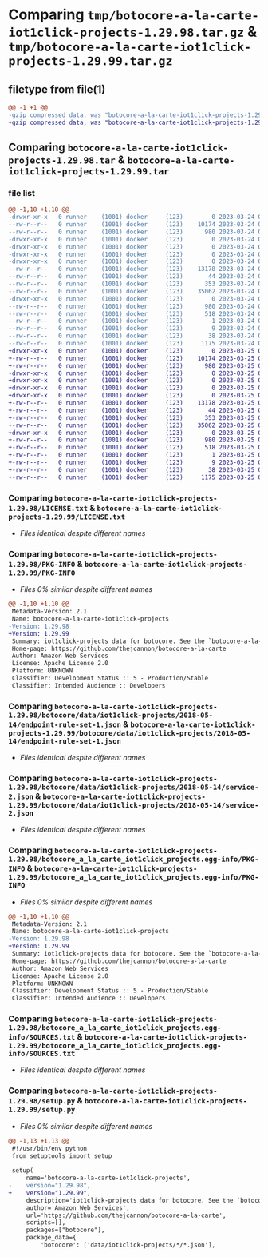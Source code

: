 # Comparing `tmp/botocore-a-la-carte-iot1click-projects-1.29.98.tar.gz` & `tmp/botocore-a-la-carte-iot1click-projects-1.29.99.tar.gz`

## filetype from file(1)

```diff
@@ -1 +1 @@
-gzip compressed data, was "botocore-a-la-carte-iot1click-projects-1.29.98.tar", last modified: Fri Mar 24 01:24:19 2023, max compression
+gzip compressed data, was "botocore-a-la-carte-iot1click-projects-1.29.99.tar", last modified: Sat Mar 25 01:22:41 2023, max compression
```

## Comparing `botocore-a-la-carte-iot1click-projects-1.29.98.tar` & `botocore-a-la-carte-iot1click-projects-1.29.99.tar`

### file list

```diff
@@ -1,18 +1,18 @@
-drwxr-xr-x   0 runner    (1001) docker     (123)        0 2023-03-24 01:24:19.817944 botocore-a-la-carte-iot1click-projects-1.29.98/
--rw-r--r--   0 runner    (1001) docker     (123)    10174 2023-03-24 01:24:19.000000 botocore-a-la-carte-iot1click-projects-1.29.98/LICENSE.txt
--rw-r--r--   0 runner    (1001) docker     (123)      980 2023-03-24 01:24:19.817944 botocore-a-la-carte-iot1click-projects-1.29.98/PKG-INFO
-drwxr-xr-x   0 runner    (1001) docker     (123)        0 2023-03-24 01:24:19.813944 botocore-a-la-carte-iot1click-projects-1.29.98/botocore/
-drwxr-xr-x   0 runner    (1001) docker     (123)        0 2023-03-24 01:24:19.813944 botocore-a-la-carte-iot1click-projects-1.29.98/botocore/data/
-drwxr-xr-x   0 runner    (1001) docker     (123)        0 2023-03-24 01:24:19.817944 botocore-a-la-carte-iot1click-projects-1.29.98/botocore/data/iot1click-projects/
-drwxr-xr-x   0 runner    (1001) docker     (123)        0 2023-03-24 01:24:19.817944 botocore-a-la-carte-iot1click-projects-1.29.98/botocore/data/iot1click-projects/2018-05-14/
--rw-r--r--   0 runner    (1001) docker     (123)    13178 2023-03-24 01:23:57.000000 botocore-a-la-carte-iot1click-projects-1.29.98/botocore/data/iot1click-projects/2018-05-14/endpoint-rule-set-1.json
--rw-r--r--   0 runner    (1001) docker     (123)       44 2023-03-24 01:23:57.000000 botocore-a-la-carte-iot1click-projects-1.29.98/botocore/data/iot1click-projects/2018-05-14/examples-1.json
--rw-r--r--   0 runner    (1001) docker     (123)      353 2023-03-24 01:23:57.000000 botocore-a-la-carte-iot1click-projects-1.29.98/botocore/data/iot1click-projects/2018-05-14/paginators-1.json
--rw-r--r--   0 runner    (1001) docker     (123)    35062 2023-03-24 01:23:57.000000 botocore-a-la-carte-iot1click-projects-1.29.98/botocore/data/iot1click-projects/2018-05-14/service-2.json
-drwxr-xr-x   0 runner    (1001) docker     (123)        0 2023-03-24 01:24:19.817944 botocore-a-la-carte-iot1click-projects-1.29.98/botocore_a_la_carte_iot1click_projects.egg-info/
--rw-r--r--   0 runner    (1001) docker     (123)      980 2023-03-24 01:24:19.000000 botocore-a-la-carte-iot1click-projects-1.29.98/botocore_a_la_carte_iot1click_projects.egg-info/PKG-INFO
--rw-r--r--   0 runner    (1001) docker     (123)      518 2023-03-24 01:24:19.000000 botocore-a-la-carte-iot1click-projects-1.29.98/botocore_a_la_carte_iot1click_projects.egg-info/SOURCES.txt
--rw-r--r--   0 runner    (1001) docker     (123)        1 2023-03-24 01:24:19.000000 botocore-a-la-carte-iot1click-projects-1.29.98/botocore_a_la_carte_iot1click_projects.egg-info/dependency_links.txt
--rw-r--r--   0 runner    (1001) docker     (123)        9 2023-03-24 01:24:19.000000 botocore-a-la-carte-iot1click-projects-1.29.98/botocore_a_la_carte_iot1click_projects.egg-info/top_level.txt
--rw-r--r--   0 runner    (1001) docker     (123)       38 2023-03-24 01:24:19.817944 botocore-a-la-carte-iot1click-projects-1.29.98/setup.cfg
--rw-r--r--   0 runner    (1001) docker     (123)     1175 2023-03-24 01:24:19.000000 botocore-a-la-carte-iot1click-projects-1.29.98/setup.py
+drwxr-xr-x   0 runner    (1001) docker     (123)        0 2023-03-25 01:22:41.619502 botocore-a-la-carte-iot1click-projects-1.29.99/
+-rw-r--r--   0 runner    (1001) docker     (123)    10174 2023-03-25 01:22:41.000000 botocore-a-la-carte-iot1click-projects-1.29.99/LICENSE.txt
+-rw-r--r--   0 runner    (1001) docker     (123)      980 2023-03-25 01:22:41.619502 botocore-a-la-carte-iot1click-projects-1.29.99/PKG-INFO
+drwxr-xr-x   0 runner    (1001) docker     (123)        0 2023-03-25 01:22:41.615502 botocore-a-la-carte-iot1click-projects-1.29.99/botocore/
+drwxr-xr-x   0 runner    (1001) docker     (123)        0 2023-03-25 01:22:41.615502 botocore-a-la-carte-iot1click-projects-1.29.99/botocore/data/
+drwxr-xr-x   0 runner    (1001) docker     (123)        0 2023-03-25 01:22:41.615502 botocore-a-la-carte-iot1click-projects-1.29.99/botocore/data/iot1click-projects/
+drwxr-xr-x   0 runner    (1001) docker     (123)        0 2023-03-25 01:22:41.619502 botocore-a-la-carte-iot1click-projects-1.29.99/botocore/data/iot1click-projects/2018-05-14/
+-rw-r--r--   0 runner    (1001) docker     (123)    13178 2023-03-25 01:22:12.000000 botocore-a-la-carte-iot1click-projects-1.29.99/botocore/data/iot1click-projects/2018-05-14/endpoint-rule-set-1.json
+-rw-r--r--   0 runner    (1001) docker     (123)       44 2023-03-25 01:22:12.000000 botocore-a-la-carte-iot1click-projects-1.29.99/botocore/data/iot1click-projects/2018-05-14/examples-1.json
+-rw-r--r--   0 runner    (1001) docker     (123)      353 2023-03-25 01:22:12.000000 botocore-a-la-carte-iot1click-projects-1.29.99/botocore/data/iot1click-projects/2018-05-14/paginators-1.json
+-rw-r--r--   0 runner    (1001) docker     (123)    35062 2023-03-25 01:22:12.000000 botocore-a-la-carte-iot1click-projects-1.29.99/botocore/data/iot1click-projects/2018-05-14/service-2.json
+drwxr-xr-x   0 runner    (1001) docker     (123)        0 2023-03-25 01:22:41.619502 botocore-a-la-carte-iot1click-projects-1.29.99/botocore_a_la_carte_iot1click_projects.egg-info/
+-rw-r--r--   0 runner    (1001) docker     (123)      980 2023-03-25 01:22:41.000000 botocore-a-la-carte-iot1click-projects-1.29.99/botocore_a_la_carte_iot1click_projects.egg-info/PKG-INFO
+-rw-r--r--   0 runner    (1001) docker     (123)      518 2023-03-25 01:22:41.000000 botocore-a-la-carte-iot1click-projects-1.29.99/botocore_a_la_carte_iot1click_projects.egg-info/SOURCES.txt
+-rw-r--r--   0 runner    (1001) docker     (123)        1 2023-03-25 01:22:41.000000 botocore-a-la-carte-iot1click-projects-1.29.99/botocore_a_la_carte_iot1click_projects.egg-info/dependency_links.txt
+-rw-r--r--   0 runner    (1001) docker     (123)        9 2023-03-25 01:22:41.000000 botocore-a-la-carte-iot1click-projects-1.29.99/botocore_a_la_carte_iot1click_projects.egg-info/top_level.txt
+-rw-r--r--   0 runner    (1001) docker     (123)       38 2023-03-25 01:22:41.619502 botocore-a-la-carte-iot1click-projects-1.29.99/setup.cfg
+-rw-r--r--   0 runner    (1001) docker     (123)     1175 2023-03-25 01:22:41.000000 botocore-a-la-carte-iot1click-projects-1.29.99/setup.py
```

### Comparing `botocore-a-la-carte-iot1click-projects-1.29.98/LICENSE.txt` & `botocore-a-la-carte-iot1click-projects-1.29.99/LICENSE.txt`

 * *Files identical despite different names*

### Comparing `botocore-a-la-carte-iot1click-projects-1.29.98/PKG-INFO` & `botocore-a-la-carte-iot1click-projects-1.29.99/PKG-INFO`

 * *Files 0% similar despite different names*

```diff
@@ -1,10 +1,10 @@
 Metadata-Version: 2.1
 Name: botocore-a-la-carte-iot1click-projects
-Version: 1.29.98
+Version: 1.29.99
 Summary: iot1click-projects data for botocore. See the `botocore-a-la-carte` package for more info.
 Home-page: https://github.com/thejcannon/botocore-a-la-carte
 Author: Amazon Web Services
 License: Apache License 2.0
 Platform: UNKNOWN
 Classifier: Development Status :: 5 - Production/Stable
 Classifier: Intended Audience :: Developers
```

### Comparing `botocore-a-la-carte-iot1click-projects-1.29.98/botocore/data/iot1click-projects/2018-05-14/endpoint-rule-set-1.json` & `botocore-a-la-carte-iot1click-projects-1.29.99/botocore/data/iot1click-projects/2018-05-14/endpoint-rule-set-1.json`

 * *Files identical despite different names*

### Comparing `botocore-a-la-carte-iot1click-projects-1.29.98/botocore/data/iot1click-projects/2018-05-14/service-2.json` & `botocore-a-la-carte-iot1click-projects-1.29.99/botocore/data/iot1click-projects/2018-05-14/service-2.json`

 * *Files identical despite different names*

### Comparing `botocore-a-la-carte-iot1click-projects-1.29.98/botocore_a_la_carte_iot1click_projects.egg-info/PKG-INFO` & `botocore-a-la-carte-iot1click-projects-1.29.99/botocore_a_la_carte_iot1click_projects.egg-info/PKG-INFO`

 * *Files 0% similar despite different names*

```diff
@@ -1,10 +1,10 @@
 Metadata-Version: 2.1
 Name: botocore-a-la-carte-iot1click-projects
-Version: 1.29.98
+Version: 1.29.99
 Summary: iot1click-projects data for botocore. See the `botocore-a-la-carte` package for more info.
 Home-page: https://github.com/thejcannon/botocore-a-la-carte
 Author: Amazon Web Services
 License: Apache License 2.0
 Platform: UNKNOWN
 Classifier: Development Status :: 5 - Production/Stable
 Classifier: Intended Audience :: Developers
```

### Comparing `botocore-a-la-carte-iot1click-projects-1.29.98/botocore_a_la_carte_iot1click_projects.egg-info/SOURCES.txt` & `botocore-a-la-carte-iot1click-projects-1.29.99/botocore_a_la_carte_iot1click_projects.egg-info/SOURCES.txt`

 * *Files identical despite different names*

### Comparing `botocore-a-la-carte-iot1click-projects-1.29.98/setup.py` & `botocore-a-la-carte-iot1click-projects-1.29.99/setup.py`

 * *Files 0% similar despite different names*

```diff
@@ -1,13 +1,13 @@
 #!/usr/bin/env python
 from setuptools import setup
 
 setup(
     name='botocore-a-la-carte-iot1click-projects',
-    version="1.29.98",
+    version="1.29.99",
     description='iot1click-projects data for botocore. See the `botocore-a-la-carte` package for more info.',
     author='Amazon Web Services',
     url='https://github.com/thejcannon/botocore-a-la-carte',
     scripts=[],
     packages=["botocore"],
     package_data={
         'botocore': ['data/iot1click-projects/*/*.json'],
```

